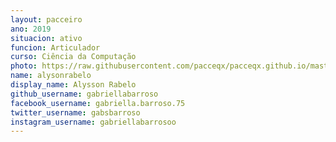```yaml
---
layout: pacceiro
ano: 2019
situacion: ativo
funcion: Articulador
curso: Ciência da Computação
photo: https://raw.githubusercontent.com/pacceqx/pacceqx.github.io/master/assets/pic/bolsistas/pacce (2).png
name: alysonrabelo
display_name: Alysson Rabelo
github_username: gabriellabarroso
facebook_username: gabriella.barroso.75
twitter_username: gabsbarroso
instagram_username: gabriellabarrosoo
---
```


